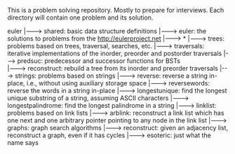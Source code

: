 This is a problem solving repository. Mostly to prepare for interviews. Each directory will contain one problem and its solution.

euler
  |---> shared: basic data structure definitions
  |---> euler: the solutions to problems from the http://eulerproject.net
          |---> *
  |---> trees: problems based on trees, traversal, searches, etc.
          |---> traversals: iterative implementations of the inorder, preorder and postorder traversals
          |---> predsuc: predecessor and successor functions for BSTs  
          |---> reconstruct: rebuild a tree from its inorder and preorder traversals
  |---> strings: problems based on strings
          |---> reverse: reverse a string in-place, i.e., without using auxiliary storage space
          |---> reversewords: reverse the words in a string in-place
          |---> longestunique: find the longest unique substring of a string, assuming ASCII characters
          |---> longestpalindrome: find the longest palindrome in a string
  |---> linklist: problems based on link lists
          |---> arblink: reconstruct a link list which has one next and one arbitrary pointer pointing to any node in the link list
  |---> graphs: graph search algorithms
          |---> reconstruct: given an adjacency list, reconstruct a graph, even if it has cycles
  |---> esoteric: just what the name says
